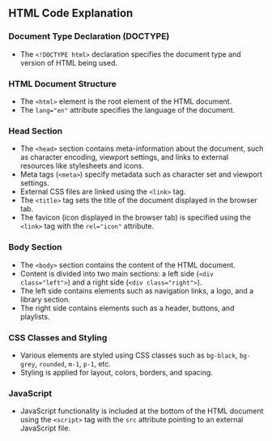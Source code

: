 ## HTML Code Explanation

### Document Type Declaration (DOCTYPE)
- The `<!DOCTYPE html>` declaration specifies the document type and version of HTML being used.

### HTML Document Structure
- The `<html>` element is the root element of the HTML document.
- The `lang="en"` attribute specifies the language of the document.

### Head Section
- The `<head>` section contains meta-information about the document, such as character encoding, viewport settings, and links to external resources like stylesheets and icons.
- Meta tags (`<meta>`) specify metadata such as character set and viewport settings.
- External CSS files are linked using the `<link>` tag.
- The `<title>` tag sets the title of the document displayed in the browser tab.
- The favicon (icon displayed in the browser tab) is specified using the `<link>` tag with the `rel="icon"` attribute.

### Body Section
- The `<body>` section contains the content of the HTML document.
- Content is divided into two main sections: a left side (`<div class="left">`) and a right side (`<div class="right">`).
- The left side contains elements such as navigation links, a logo, and a library section.
- The right side contains elements such as a header, buttons, and playlists.

### CSS Classes and Styling
- Various elements are styled using CSS classes such as `bg-black`, `bg-grey`, `rounded`, `m-1`, `p-1`, etc.
- Styling is applied for layout, colors, borders, and spacing.

### JavaScript
- JavaScript functionality is included at the bottom of the HTML document using the `<script>` tag with the `src` attribute pointing to an external JavaScript file.
